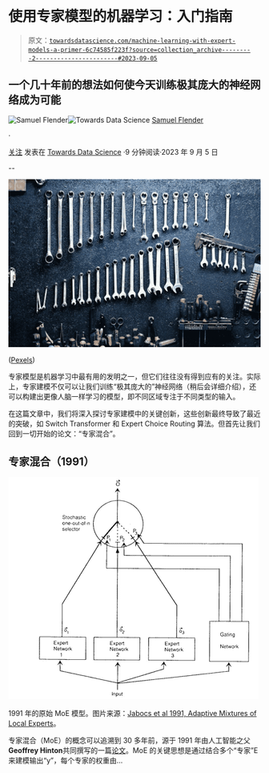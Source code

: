 # 使用专家模型的机器学习：入门指南

> 原文：[`towardsdatascience.com/machine-learning-with-expert-models-a-primer-6c74585f223f?source=collection_archive---------2-----------------------#2023-09-05`](https://towardsdatascience.com/machine-learning-with-expert-models-a-primer-6c74585f223f?source=collection_archive---------2-----------------------#2023-09-05)

## 一个几十年前的想法如何使今天训练极其庞大的神经网络成为可能

[](https://medium.com/@samuel.flender?source=post_page-----6c74585f223f--------------------------------)![Samuel Flender](https://medium.com/@samuel.flender?source=post_page-----6c74585f223f--------------------------------)[](https://towardsdatascience.com/?source=post_page-----6c74585f223f--------------------------------)![Towards Data Science](https://towardsdatascience.com/?source=post_page-----6c74585f223f--------------------------------) [Samuel Flender](https://medium.com/@samuel.flender?source=post_page-----6c74585f223f--------------------------------)

·

[关注](https://medium.com/m/signin?actionUrl=https%3A%2F%2Fmedium.com%2F_%2Fsubscribe%2Fuser%2Fce56d9dcd568&operation=register&redirect=https%3A%2F%2Ftowardsdatascience.com%2Fmachine-learning-with-expert-models-a-primer-6c74585f223f&user=Samuel+Flender&userId=ce56d9dcd568&source=post_page-ce56d9dcd568----6c74585f223f---------------------post_header-----------) 发表在 [Towards Data Science](https://towardsdatascience.com/?source=post_page-----6c74585f223f--------------------------------) ·9 分钟阅读·2023 年 9 月 5 日[](https://medium.com/m/signin?actionUrl=https%3A%2F%2Fmedium.com%2F_%2Fvote%2Ftowards-data-science%2F6c74585f223f&operation=register&redirect=https%3A%2F%2Ftowardsdatascience.com%2Fmachine-learning-with-expert-models-a-primer-6c74585f223f&user=Samuel+Flender&userId=ce56d9dcd568&source=-----6c74585f223f---------------------clap_footer-----------)

--

[](https://medium.com/m/signin?actionUrl=https%3A%2F%2Fmedium.com%2F_%2Fbookmark%2Fp%2F6c74585f223f&operation=register&redirect=https%3A%2F%2Ftowardsdatascience.com%2Fmachine-learning-with-expert-models-a-primer-6c74585f223f&source=-----6c74585f223f---------------------bookmark_footer-----------)![](img/6589b3c96e9f917a19170e43a71a9d9a.png)

([Pexels](https://www.pexels.com/photo/set-of-tool-wrench-162553/))

专家模型是机器学习中最有用的发明之一，但它们往往没有得到应有的关注。实际上，专家建模不仅可以让我们训练“极其庞大的”神经网络（稍后会详细介绍），还可以构建出更像人脑一样学习的模型，即不同区域专注于不同类型的输入。

在这篇文章中，我们将深入探讨专家建模中的关键创新，这些创新最终导致了最近的突破，如 Switch Transformer 和 Expert Choice Routing 算法。但首先让我们回到一切开始的论文：“专家混合”。

## 专家混合（1991）

![](img/ee84508a45288fb4a059d3aeeee05161.png)

1991 年的原始 MoE 模型。图片来源：[Jabocs et al 1991, Adaptive Mixtures of Local Experts](https://www.cs.toronto.edu/~hinton/absps/jjnh91.pdf)。

专家混合（MoE）的概念可以追溯到 30 多年前，源于 1991 年由人工智能之父**Geoffrey Hinton**共同撰写的一篇[论文](https://www.cs.toronto.edu/~hinton/absps/jjnh91.pdf)。MoE 的关键思想是通过结合多个“专家”E 来建模输出“y”，每个专家的权重由…

